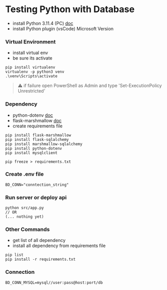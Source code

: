 # Testing Python with Database
* install Python 3.11.4 (PC) [doc](https://www.python.org)
* install Python plugin (vsCode) Microsoft Version

### Virtual Environment
* install virtual env
* be sure its activate
```
pip install virtualenv
virtualenv -p python3 venv
.\venv\Scripts\activate
```
> :warning: if failure open PowerShell as Admin and type 'Set-ExecutionPolicy Unrestricted'

### Dependency
* python-dotenv [doc](https://pypi.org/project/python-dotenv)
* flask-marshmallow [doc](https://flask-marshmallow.readthedocs.io/en/latest)
* create requirements file
```
pip install flask-marshmallow
pip install flask-sqlalchemy 
pip install marshmallow-sqlalchemy
pip install python-dotenv
pip install mysqlclient

pip freeze > requirements.txt
```

### Create .env file
```
BD_CONN="conntection_string"
```

### Run server or deploy api
```
python src/app.py
// OR
(... nothing yet)
```

### Other Commands
* get list of all dependency
* install all dependency from requirements file
```
pip list
pip install -r requirements.txt
```

### Connection
```
BD_CONN_MYSQL=mysql//user:pass@host:port/db
```